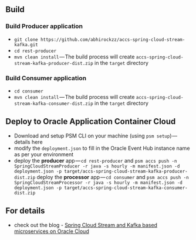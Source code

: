 ## Build

### Build Producer application
- `git clone https://github.com/abhirockzz/accs-spring-cloud-stream-kafka.git`
- `cd rest-producer`
- `mvn clean install` — The build process will create `accs-spring-cloud-stream-kafka-producer-dist.zip` in the `target` directory

### Build Consumer application
- `cd consumer`
- `mvn clean install` — The build process will create `accs-spring-cloud-stream-kafka-consumer-dist.zip` in the `target` directory
 

## Deploy to Oracle Application Container Cloud

- Download and setup PSM CLI on your machine (using `psm setup`) — details here
- modify the `deployment.json` to fill in the Oracle Event Hub instance name as per your environment
- deploy the **producer** app — `cd rest-producer` and `psm accs push -n SpringCloudStreamProducer -r java -s hourly -m manifest.json -d deployment.json -p target/accs-spring-cloud-stream-kafka-producer-dist.zip`
deploy the **processor** app — `cd consumer` and `psm accs push -n SpringCloudStreamProcessor -r java -s hourly -m manifest.json -d deployment.json -p target/accs-spring-cloud-stream-kafka-consumer-dist.zip`

## For details

- check out the blog - [Spring Cloud Stream and Kafka based microservices on Oracle Cloud]()